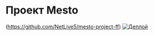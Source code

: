 # Проект Mesto

(https://github.com/NetLive5/mesto-project-ff)
[![Деплой](https://img.shields.io/badge/Деплой-NetLive5.github.io%2Fmesto--project--ff-green)](https://netlive5.github.io/mesto-project-ff/)
